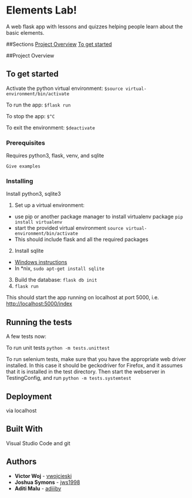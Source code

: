 # Elements Lab!

A web flask app with lessons and quizzes helping people learn about the basic elements.

##Sections
[Project Overview](#project-overview)
[To get started](#to-get-started)

##Project Overview 

## To get started

Activate the python virtual environment:
`$source virtual-environment/bin/activate`

To run the app:
`$flask run`

To stop the app:
`$^C`

To exit the environment:
`$deactivate`

### Prerequisites

Requires python3, flask, venv, and sqlite

```
Give examples
```

### Installing

Install python3, sqlite3

1. Set up a virtual environment:
 - use pip or another package manager to install virtualenv package `pip install virtualenv`
 - start the provided virtual environment
   `source virtual-environment/bin/activate`
 - This should include flask and all the required packages
2. Install sqlite
 - [Windows instructions](http://www.sqlitetutorial.net/download-install-sqlite/)
 - In \*nix, `sudo apt-get install sqlite`
3. Build the database: `flask db init`
4. `flask run`

This should start the app running on localhost at port 5000, i.e. [http://localhost:5000/index](http://localhost:5000/index)

## Running the tests

A few tests now:

To run unit tests
`python -m tests.unittest`

To run selenium tests, make sure that you have the 
appropriate web driver installed. In this case it should be geckodriver for Firefox, 
and it assumes that it is installed in the test directory.
Then start the webserver in TestingConfig, and run
`python -m tests.systemtest`

## Deployment

via localhost

## Built With

Visual Studio Code and git


## Authors

* **Victor Woj** - [vwojcieski](https://github.com/vwojcieski)
* **Joshua Symons** - [jws1998](https://github.com/jws1998)
* **Aditi Malu** - [adiiiby](hhttps://github.com/aditiiby)
